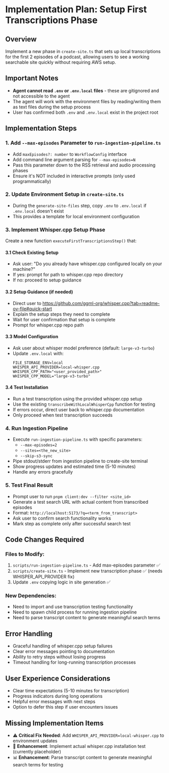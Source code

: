 # Implementation Plan: Setup First Transcriptions Phase

## Overview
Implement a new phase in `create-site.ts` that sets up local transcriptions for the first 2 episodes of a podcast, allowing users to see a working searchable site quickly without requiring AWS setup.

## Important Notes
- **Agent cannot read `.env` or `.env.local` files** - these are gitignored and not accessible to the agent
- The agent will work with the environment files by reading/writing them as text files during the setup process
- User has confirmed both `.env` and `.env.local` exist in the project root

## Implementation Steps

### 1. Add `--max-episodes` Parameter to `run-ingestion-pipeline.ts`
- Add `maxEpisodes?: number` to `WorkflowConfig` interface
- Add command line argument parsing for `--max-episodes=N`
- Pass this parameter down to the RSS retrieval and audio processing phases
- Ensure it's NOT included in interactive prompts (only used programmatically)

### 2. Update Environment Setup in `create-site.ts`
- During the `generate-site-files` step, copy `.env` to `.env.local` if `.env.local` doesn't exist
- This provides a template for local environment configuration

### 3. Implement Whisper.cpp Setup Phase
Create a new function `executeFirstTranscriptionsStep()` that:

#### 3.1 Check Existing Setup
- Ask user: "Do you already have whisper.cpp configured locally on your machine?"
- If yes: prompt for path to whisper.cpp repo directory
- If no: proceed to setup guidance

#### 3.2 Setup Guidance (if needed)
- Direct user to https://github.com/ggml-org/whisper.cpp?tab=readme-ov-file#quick-start
- Explain the setup steps they need to complete
- Wait for user confirmation that setup is complete
- Prompt for whisper.cpp repo path

#### 3.3 Model Configuration
- Ask user about whisper model preference (default: `large-v3-turbo`)
- Update `.env.local` with:
  ```
  FILE_STORAGE_ENV=local
  WHISPER_API_PROVIDER=local-whisper.cpp
  WHISPER_CPP_PATH="<user_provided_path>"
  WHISPER_CPP_MODEL="large-v3-turbo"
  ```

#### 3.4 Test Installation
- Run a test transcription using the provided whisper.cpp setup
- Use the existing `transcribeWithLocalWhisperCpp` function for testing
- If errors occur, direct user back to whisper.cpp documentation
- Only proceed when test transcription succeeds

### 4. Run Ingestion Pipeline
- Execute `run-ingestion-pipeline.ts` with specific parameters:
  - `--max-episodes=2`
  - `--sites=<the_new_site>`
  - `--skip-s3-sync`
- Pipe stdout/stderr from ingestion pipeline to create-site terminal
- Show progress updates and estimated time (5-10 minutes)
- Handle any errors gracefully

### 5. Test Final Result
- Prompt user to run `pnpm client:dev --filter <site_id>`
- Generate a test search URL with actual content from transcribed episodes
- Format: `http://localhost:5173/?q=<term_from_transcript>`
- Ask user to confirm search functionality works
- Mark step as complete only after successful search test

## Code Changes Required

### Files to Modify:
1. `scripts/run-ingestion-pipeline.ts` - Add max-episodes parameter ✅
2. `scripts/create-site.ts` - Implement new transcription phase ✅ (needs WHISPER_API_PROVIDER fix)
3. Update `.env` copying logic in site generation ✅

### New Dependencies:
- Need to import and use transcription testing functionality
- Need to spawn child process for running ingestion pipeline
- Need to parse transcript content to generate meaningful search terms

## Error Handling
- Graceful handling of whisper.cpp setup failures
- Clear error messages pointing to documentation
- Ability to retry steps without losing progress
- Timeout handling for long-running transcription processes

## User Experience Considerations
- Clear time expectations (5-10 minutes for transcription)
- Progress indicators during long operations
- Helpful error messages with next steps
- Option to defer this step if user encounters issues

## Missing Implementation Items
- ⚠️ **Critical Fix Needed**: Add `WHISPER_API_PROVIDER=local-whisper.cpp` to environment updates
- 🔧 **Enhancement**: Implement actual whisper.cpp installation test (currently placeholder)
- 📊 **Enhancement**: Parse transcript content to generate meaningful search terms for testing